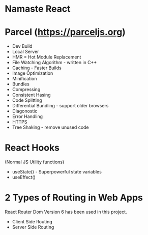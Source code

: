 # Namaste React

# Parcel (https://parceljs.org)

- Dev Build
- Local Server
- HMR = Hot Module Replacement
- File Watching Algorithm - written in C++
- Caching - Faster Builds
- Image Optimization
- Minification
- Bundles
- Compressing
- Consistent Hasing
- Code Splitting
- Differential Bundling - support older browsers
- Diagonostic
- Error Handling
- HTTPS
- Tree Shaking - remove unused code

# React Hooks
 (Normal JS Utility functions)
 - useState() - Superpowerful state variables
 - useEffect()

# 2 Types of Routing in Web Apps

React Router Dom Version 6 has been used in this project.
- Client Side Routing 
- Server Side Routing
